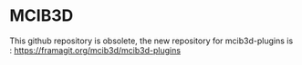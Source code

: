 # MCIB3D
This github repository is obsolete, the new repository for mcib3d-plugins is  :
https://framagit.org/mcib3d/mcib3d-plugins
